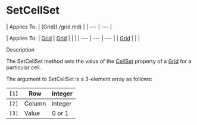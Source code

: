 




<h1 class="heading"><span class="name">SetCellSet</span></h1>
| Applies To: | [Grid](./grid.md) |
| --- | ---  |

| Applies To: | [Grid](./grid.md) | [Grid](./grid.md) |  |  |
| --- | --- | ---  |
| [Grid](./grid.md) |  |  |


Description


The SetCellSet method sets the value of the [CellSet](./cellset.md) property of a [Grid](./grid.md) for a particular cell.


The argument to SetCellSet is a 3-element array as follows:

| `[1]` | Row | integer |
| --- | --- | ---  |
| `[2]` | Column | integer |
| `[3]` | Value | 0 or 1 |



